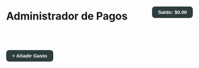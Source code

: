 <html lang="es">
<head>
  <meta charset="UTF-8" />
  <title>Administrador de Pagos (Local)</title>
  <style>
    :root {
      --fondo: #ecf1f2;
      --primario: #2d3c3c;
      --texto: #0a0b0c;
      --acento: #94c1c7;
      --secundario: #8a9da2;
    }

    body {
      font-family: 'Segoe UI', sans-serif;
      background-color: var(--fondo);
      color: var(--texto);
      padding: 2rem;
      margin: 0;
    }

    header {
      display: flex;
      justify-content: space-between;
      align-items: center;
    }

    .saldo-container {
      text-align: right;
    }

    button {
      background: var(--primario);
      color: white;
      padding: 0.5rem 1rem;
      border: none;
      border-radius: 8px;
      cursor: pointer;
      font-weight: bold;
      transition: 0.2s;
    }

    button:hover {
      background: var(--acento);
    }

    .borrar {
      background-color: #dc3545;
      margin-left: 1rem;
    }

    .borrar:hover {
      background-color: #a71d2a;
    }

    ul {
      padding: 0;
      list-style: none;
    }

    li {
      background: white;
      padding: 1rem;
      margin-top: 1rem;
      border-radius: 10px;
      box-shadow: 0 2px 8px rgba(0, 0, 0, 0.1);
      display: flex;
      justify-content: space-between;
      align-items: center;
    }

    .modal {
      display: none;
      position: fixed;
      top: 0; left: 0;
      width: 100%; height: 100%;
      background: rgba(0,0,0,0.4);
      justify-content: center;
      align-items: center;
    }

    .modal-content {
      background: var(--secundario);
      padding: 2rem;
      border-radius: 12px;
      color: white;
      text-align: center;
      width: 300px;
    }

    input {
      width: 90%;
      padding: 0.5rem;
      margin-top: 0.5rem;
      border-radius: 6px;
      border: 1px solid #ccc;
    }
  </style>
</head>
<body>

  <header>
    <h1>Administrador de Pagos</h1>
    <div class="saldo-container">
      <button onclick="mostrarModalSaldo()">Saldo: $<span id="saldo">0.00</span></button>
      <div id="saldoMostrado"></div>
    </div>
  </header>

  <ul id="listaGastos"></ul>
  <button onclick="mostrarModalGasto()">+ Añadir Gasto</button>

  <!-- Modal Saldo -->
  <div class="modal" id="modalSaldo">
    <div class="modal-content">
      <h3>Agregar Saldo</h3>
      <input type="number" id="inputSaldo" placeholder="Ingrese el saldo" />
      <button onclick="agregarSaldo()">Enviar</button>
    </div>
  </div>

  <!-- Modal Gasto -->
  <div class="modal" id="modalGasto">
    <div class="modal-content">
      <h3>Nuevo Gasto</h3>
      <input type="text" id="descripcionGasto" placeholder="Descripción" />
      <input type="number" id="cantidadGasto" placeholder="Cantidad" />
      <button onclick="agregarGasto()">Enviar</button>
    </div>
  </div>

  <script>
    let saldo = parseFloat(localStorage.getItem('saldo')) || 0;
    let gastos = JSON.parse(localStorage.getItem('gastos')) || [];

    function actualizarVista() {
      document.getElementById('saldo').textContent = saldo.toFixed(2);
      document.getElementById('saldoMostrado').textContent = `Saldo actual: $${saldo.toFixed(2)}`;
      const lista = document.getElementById('listaGastos');
      lista.innerHTML = '';
      gastos.forEach((g, index) => {
        const li = document.createElement('li');
        const span = document.createElement('span');
        span.textContent = `${g.descripcion} - $${parseFloat(g.cantidad).toFixed(2)} (registrado el ${g.fecha})`;

        const btn = document.createElement('button');
        btn.textContent = 'Borrar';
        btn.className = 'borrar';
        btn.onclick = () => borrarGasto(index);

        li.appendChild(span);
        li.appendChild(btn);
        lista.appendChild(li);
      });
    }

    function mostrarModalSaldo() {
      document.getElementById('modalSaldo').style.display = 'flex';
    }

    function mostrarModalGasto() {
      document.getElementById('modalGasto').style.display = 'flex';
    }

    window.onclick = function (e) {
      if (e.target.classList.contains('modal')) {
        e.target.style.display = 'none';
      }
    };

    function agregarSaldo() {
      const valor = parseFloat(document.getElementById('inputSaldo').value);
      if (!isNaN(valor) && valor > 0) {
        saldo += valor;
        localStorage.setItem('saldo', saldo);
        actualizarVista();
      }
      document.getElementById('modalSaldo').style.display = 'none';
      document.getElementById('inputSaldo').value = '';
    }

    function agregarGasto() {
      const desc = document.getElementById('descripcionGasto').value.trim();
      const cant = parseFloat(document.getElementById('cantidadGasto').value);
      const fecha = new Date().toLocaleDateString('es-ES');

      if (desc && !isNaN(cant) && cant > 0) {
        gastos.push({ descripcion: desc, cantidad: cant, fecha });
        saldo -= cant;
        localStorage.setItem('gastos', JSON.stringify(gastos));
        localStorage.setItem('saldo', saldo);
        actualizarVista();
      }

      document.getElementById('modalGasto').style.display = 'none';
      document.getElementById('descripcionGasto').value = '';
      document.getElementById('cantidadGasto').value = '';
    }

    function borrarGasto(index) {
      const cantidad = parseFloat(gastos[index].cantidad);
      saldo += cantidad;
      gastos.splice(index, 1);
      localStorage.setItem('gastos', JSON.stringify(gastos));
      localStorage.setItem('saldo', saldo);
      actualizarVista();
    }

    window.onload = actualizarVista;
  </script>

</body>
</html>
